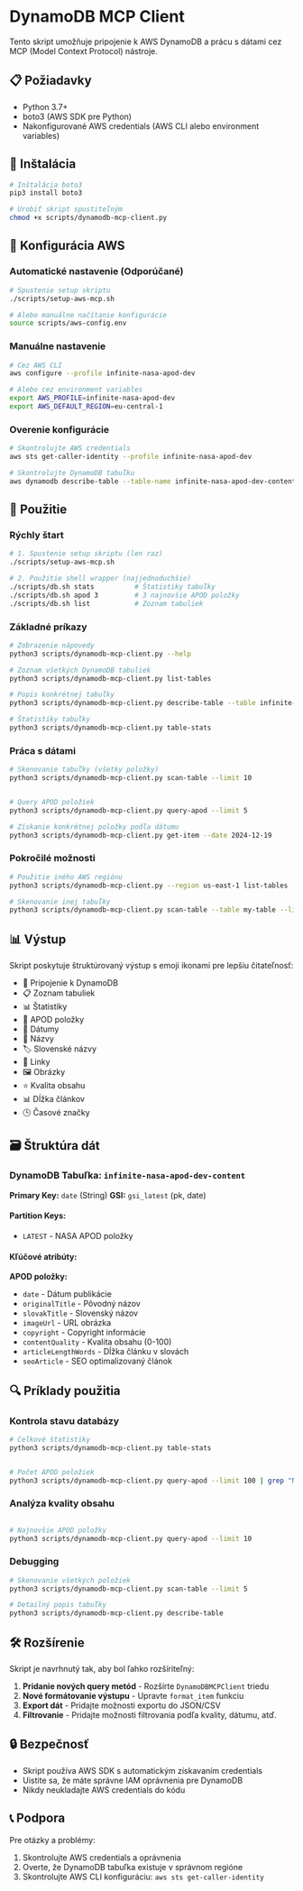 # DynamoDB MCP Client

Tento skript umožňuje pripojenie k AWS DynamoDB a prácu s dátami cez MCP (Model Context Protocol) nástroje.

## 📋 Požiadavky

- Python 3.7+
- boto3 (AWS SDK pre Python)
- Nakonfigurované AWS credentials (AWS CLI alebo environment variables)

## 🚀 Inštalácia

```bash
# Inštalácia boto3
pip3 install boto3

# Urobiť skript spustiteľným
chmod +x scripts/dynamodb-mcp-client.py
```

## 🔧 Konfigurácia AWS

### Automatické nastavenie (Odporúčané)

```bash
# Spustenie setup skriptu
./scripts/setup-aws-mcp.sh

# Alebo manuálne načítanie konfigurácie
source scripts/aws-config.env
```

### Manuálne nastavenie

```bash
# Cez AWS CLI
aws configure --profile infinite-nasa-apod-dev

# Alebo cez environment variables
export AWS_PROFILE=infinite-nasa-apod-dev
export AWS_DEFAULT_REGION=eu-central-1
```

### Overenie konfigurácie

```bash
# Skontrolujte AWS credentials
aws sts get-caller-identity --profile infinite-nasa-apod-dev

# Skontrolujte DynamoDB tabuľku
aws dynamodb describe-table --table-name infinite-nasa-apod-dev-content --region eu-central-1 --profile infinite-nasa-apod-dev
```

## 📖 Použitie

### Rýchly štart

```bash
# 1. Spustenie setup skriptu (len raz)
./scripts/setup-aws-mcp.sh

# 2. Použitie shell wrapper (najjednoduchšie)
./scripts/db.sh stats          # Štatistiky tabuľky
./scripts/db.sh apod 3         # 3 najnovšie APOD položky
./scripts/db.sh list           # Zoznam tabuliek
```

### Základné príkazy

```bash
# Zobrazenie nápovedy
python3 scripts/dynamodb-mcp-client.py --help

# Zoznam všetkých DynamoDB tabuliek
python3 scripts/dynamodb-mcp-client.py list-tables

# Popis konkrétnej tabuľky
python3 scripts/dynamodb-mcp-client.py describe-table --table infinite-nasa-apod-dev-content

# Štatistiky tabuľky
python3 scripts/dynamodb-mcp-client.py table-stats
```

### Práca s dátami

```bash
# Skenovanie tabuľky (všetky položky)
python3 scripts/dynamodb-mcp-client.py scan-table --limit 10


# Query APOD položiek
python3 scripts/dynamodb-mcp-client.py query-apod --limit 5

# Získanie konkrétnej položky podľa dátumu
python3 scripts/dynamodb-mcp-client.py get-item --date 2024-12-19
```

### Pokročilé možnosti

```bash
# Použitie iného AWS regiónu
python3 scripts/dynamodb-mcp-client.py --region us-east-1 list-tables

# Skenovanie inej tabuľky
python3 scripts/dynamodb-mcp-client.py scan-table --table my-table --limit 20
```

## 📊 Výstup

Skript poskytuje štruktúrovaný výstup s emoji ikonami pre lepšiu čitateľnosť:

- 🔗 Pripojenie k DynamoDB
- 📋 Zoznam tabuliek
- 📊 Štatistiky
- 🌌 APOD položky
- 📅 Dátumy
- 📝 Názvy
- 🏷️ Slovenské názvy
- 🔗 Linky
- 🖼️ Obrázky
- ⭐ Kvalita obsahu
- 📊 Dĺžka článkov
- 🕒 Časové značky

## 🗃️ Štruktúra dát

### DynamoDB Tabuľka: `infinite-nasa-apod-dev-content`

**Primary Key:** `date` (String)
**GSI:** `gsi_latest` (pk, date)

#### Partition Keys:
- `LATEST` - NASA APOD položky

#### Kľúčové atribúty:

**APOD položky:**
- `date` - Dátum publikácie
- `originalTitle` - Pôvodný názov
- `slovakTitle` - Slovenský názov
- `imageUrl` - URL obrázka
- `copyright` - Copyright informácie
- `contentQuality` - Kvalita obsahu (0-100)
- `articleLengthWords` - Dĺžka článku v slovách
- `seoArticle` - SEO optimalizovaný článok

## 🔍 Príklady použitia

### Kontrola stavu databázy
```bash
# Celkové štatistiky
python3 scripts/dynamodb-mcp-client.py table-stats


# Počet APOD položiek
python3 scripts/dynamodb-mcp-client.py query-apod --limit 100 | grep "Nájdených položiek"
```

### Analýza kvality obsahu
```bash

# Najnovšie APOD položky
python3 scripts/dynamodb-mcp-client.py query-apod --limit 10
```

### Debugging
```bash
# Skenovanie všetkých položiek
python3 scripts/dynamodb-mcp-client.py scan-table --limit 5

# Detailný popis tabuľky
python3 scripts/dynamodb-mcp-client.py describe-table
```

## 🛠️ Rozšírenie

Skript je navrhnutý tak, aby bol ľahko rozšíriteľný:

1. **Pridanie nových query metód** - Rozšírte `DynamoDBMCPClient` triedu
2. **Nové formátovanie výstupu** - Upravte `format_item` funkciu
3. **Export dát** - Pridajte možnosti exportu do JSON/CSV
4. **Filtrovanie** - Pridajte možnosti filtrovania podľa kvality, dátumu, atď.

## 🔒 Bezpečnosť

- Skript používa AWS SDK s automatickým získavaním credentials
- Uistite sa, že máte správne IAM oprávnenia pre DynamoDB
- Nikdy neukladajte AWS credentials do kódu

## 📞 Podpora

Pre otázky a problémy:
1. Skontrolujte AWS credentials a oprávnenia
2. Overte, že DynamoDB tabuľka existuje v správnom regióne
3. Skontrolujte AWS CLI konfiguráciu: `aws sts get-caller-identity`
